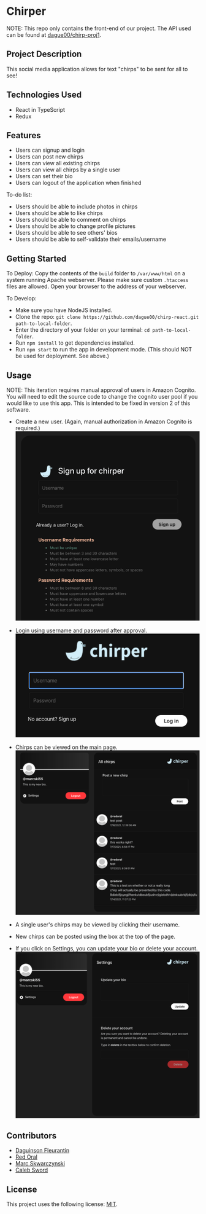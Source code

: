 # Chirper

NOTE: This repo only contains the front-end of our project. The API used can be found at [dague00/chirp-proj1](https://github.com/dague00/chirp-proj1).

## Project Description

This social media application allows for text "chirps" to be sent for all to see!

## Technologies Used

- React in TypeScript
- Redux

## Features

- Users can signup and login
- Users can post new chirps
- Users can view all existing chirps
- Users can view all chirps by a single user
- Users can set their bio
- Users can logout of the application when finished

To-do list:
- Users should be able to include photos in chirps
- Users should be able to like chirps
- Users should be able to comment on chirps
- Users should be able to change profile pictures
- Users should be able to see others' bios
- Users should be able to self-validate their emails/username

## Getting Started

To Deploy: Copy the contents of the ```build``` folder to ```/var/www/html``` on a system running Apache webserver.
Please make sure custom ```.htaccess``` files are allowed. Open your browser to the address of your webserver.

To Develop:
- Make sure you have NodeJS installed.
- Clone the repo: ```git clone https://github.com/dague00/chirp-react.git path-to-local-folder```.
- Enter the directory of your folder on your terminal: ```cd path-to-local-folder```.
- Run ```npm install``` to get dependencies installed.
- Run ```npm start``` to run the app in development mode. (This should NOT be used for deployment. See above.)

## Usage

NOTE: This iteration requires manual approval of users in Amazon Cognito.
You will need to edit the source code to change the cognito user pool if you would like to use this app.
This is intended to be fixed in version 2 of this software.

- Create a new user. (Again, manual authorization in Amazon Cognito is required.)
  ![Signup Screen](https://github.com/dague00/chirp-react/blob/7db62bcabf333f01137a81222d2b0dfb51ff191f/screenshots/Screen%20Shot%202021-07-21%20at%209.33.38%20AM.png)
  
- Login using username and password after approval.
  ![Login Screen](https://github.com/dague00/chirp-react/blob/7db62bcabf333f01137a81222d2b0dfb51ff191f/screenshots/Screen%20Shot%202021-07-21%20at%209.33.55%20AM.png)
  
- Chirps can be viewed on the main page.
  ![Main Page](https://github.com/dague00/chirp-react/blob/7db62bcabf333f01137a81222d2b0dfb51ff191f/screenshots/Screen%20Shot%202021-07-21%20at%209.34.16%20AM.png)
  
- A single user's chirps may be viewed by clicking their username.
- New chirps can be posted using the box at the top of the page.

- If you click on Settings, you can update your bio or delete your account.
  ![Settings Page](https://github.com/dague00/chirp-react/blob/7db62bcabf333f01137a81222d2b0dfb51ff191f/screenshots/Screen%20Shot%202021-07-21%20at%209.34.37%20AM.png)

## Contributors

- [Daguinson Fleurantin](https://github.com/dague00)
- [Red Oral](https://github.com/redoral)
- [Marc Skwarczynski](https://github.com/marcski55)
- [Caleb Sword](https://github.com/calebmsword)

## License

This project uses the following license: [MIT](https://github.com/dague00/chirp-react/blob/7393fbcd4c13a442eb6f197e7069fc5948fbcbbd/LICENSE).
